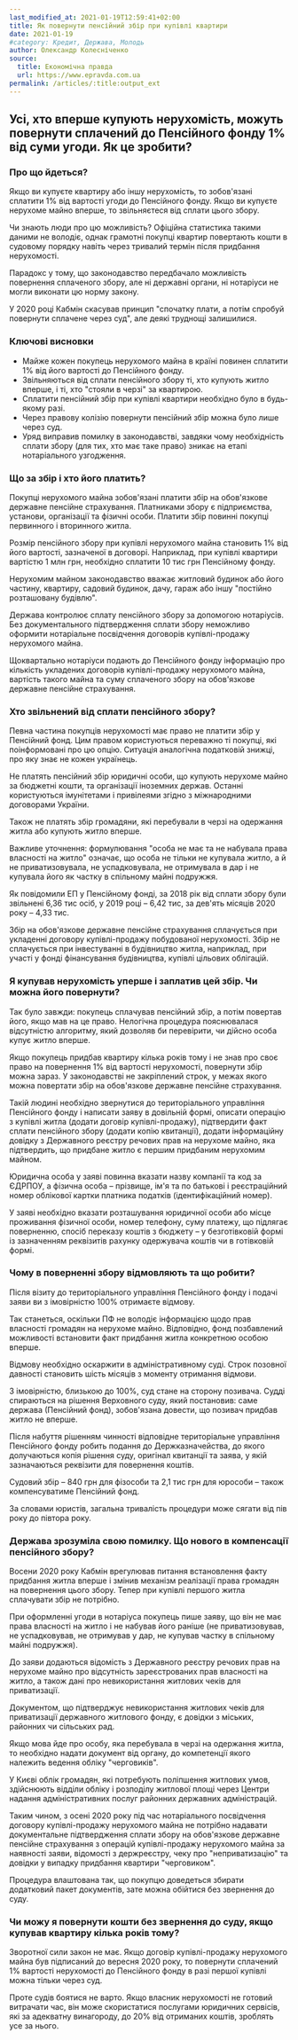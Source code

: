 ```yaml
---
last_modified_at: 2021-01-19T12:59:41+02:00
title: Як повернути пенсійний збір при купівлі квартири
date: 2021-01-19
#category: Кредит, Держава, Молодь
author: Олександр Колесніченко
source:
  title: Економічна правда
  url: https://www.epravda.com.ua
permalink: /articles/:title:output_ext
---
```


## Усі, хто вперше купують нерухомість, можуть повернути сплачений до Пенсійного фонду 1% від суми угоди. Як це зробити?

### Про що йдеться?

<div class="alert alert-info" role="alert">

Якщо ви купуєте квартиру або іншу нерухомість, то зобов'язані сплатити 1% від вартості угоди до Пенсійного фонду. Якщо ви купуєте нерухоме майно вперше, то звільняєтеся від сплати цього збору.

</div>

Чи знають люди про цю можливість? Офіційна статистика такими даними не володіє, однак грамотні покупці квартир повертають кошти в судовому порядку навіть через тривалий термін після придбання нерухомості.

Парадокс у тому, що законодавство передбачало можливість повернення сплаченого збору, але ні державні органи, ні нотаріуси не могли виконати цю норму закону.

У 2020 році Кабмін скасував принцип "спочатку плати, а потім спробуй повернути сплачене через суд", але деякі труднощі залишилися.

### Ключові висновки

* Майже кожен покупець нерухомого майна в країні повинен сплатити 1% від його вартості до Пенсійного фонду.
* Звільняються від сплати пенсійного збору ті, хто купують житло вперше, і ті, хто "стояли в черзі" за квартирою.
* Сплатити пенсійний збір при купівлі квартири необхідно було в будь-якому разі.
* Через правову колізію повернути пенсійний збір можна було лише через суд.
* Уряд виправив помилку в законодавстві, завдяки чому необхідність сплати збору (для тих, хто має таке право) зникає на етапі нотаріального узгодження.

### Що за збір і хто його платить?

Покупці нерухомого майна зобов'язані платити збір на обов'язкове державне пенсійне страхування. Платниками збору є підприємства, установи, організації та фізичні особи. Платити збір повинні покупці первинного і вторинного житла.

Розмір пенсійного збору при купівлі нерухомого майна становить 1% від його вартості, зазначеної в договорі. Наприклад, при купівлі квартири вартістю 1 млн грн, необхідно сплатити 10 тис грн Пенсійному фонду.

Нерухомим майном законодавство вважає житловий будинок або його частину, квартиру, садовий будинок, дачу, гараж або іншу "постійно розташовану будівлю".

Держава контролює сплату пенсійного збору за допомогою нотаріусів. Без документального підтвердження сплати збору неможливо оформити нотаріальне посвідчення договорів купівлі-продажу нерухомого майна.

Щоквартально нотаріуси подають до Пенсійного фонду інформацію про кількість укладених договорів купівлі-продажу нерухомого майна, вартість такого майна та суму сплаченого збору на обов'язкове державне пенсійне страхування.

### Хто звільнений від сплати пенсійного збору?

Певна частина покупців нерухомості має право не платити збір у Пенсійний фонд. Цим правом користуються переважно ті покупці, які поінформовані про цю опцію. Ситуація аналогічна податковій знижці, про яку знає не кожен українець.

Не платять пенсійний збір юридичні особи, що купують нерухоме майно за бюджетні кошти, та організації іноземних держав. Останні користуються імунітетами і привілеями згідно з міжнародними договорами України.

Також не платять збір громадяни, які перебували в черзі на одержання житла або купують житло вперше.

<div class="alert alert-info" role="alert">

Важливе уточнення: формулювання "особа не має та не набувала права власності на житло" означає, що особа не тільки не купувала житло, а й не приватизовувала, не успадковувала, не отримувала в дар і не купувала його як частку в спільному майні подружжя.

</div>

Як повідомили ЕП у Пенсійному фонді, за 2018 рік від сплати збору були звільнені 6,36 тис осіб, у 2019 році – 6,42 тис, за дев'ять місяців 2020 року – 4,33 тис.

<div class="alert alert-info" role="alert">

Збір на обов'язкове державне пенсійне страхування сплачується при укладенні договору купівлі-продажу побудованої нерухомості. Збір не сплачується при інвестуванні в будівництво житла, наприклад, при участі у фонді фінансування будівництва, купівлі цільових облігацій.

</div>

### Я купував нерухомість уперше і заплатив цей збір. Чи можна його повернути?

Так було завжди: покупець сплачував пенсійний збір, а потім повертав його, якщо мав на це право. Нелогічна процедура пояснювалася відсутністю алгоритму, який дозволяв би перевірити, чи дійсно особа купує житло вперше.

Якщо покупець придбав квартиру кілька років тому і не знав про своє право на повернення 1% від вартості нерухомості, повернути збір можна зараз. У законодавстві не закріплений строк, у межах якого можна повертати збір на обов'язкове державне пенсійне страхування.

Такій людині необхідно звернутися до територіального управління Пенсійного фонду і написати заяву в довільній формі, описати операцію з купівлі житла (додати договір купівлі-продажу), підтвердити факт сплати пенсійного збору (додати копію квитанції), додати інформаційну довідку з Державного реєстру речових прав на нерухоме майно, яка підтвердить, що придбане житло є першим придбаним нерухомим майном.

Юридична особа у заяві повинна вказати назву компанії та код за ЄДРПОУ, а фізична особа – прізвище, ім'я та по батькові і реєстраційний номер облікової картки платника податків (ідентифікаційний номер).

У заяві необхідно вказати розташування юридичної особи або місце проживання фізичної особи, номер телефону, суму платежу, що підлягає поверненню, спосіб переказу коштів з бюджету – у безготівковій формі із зазначенням реквізитів рахунку одержувача коштів чи в готівковій формі.

### Чому в поверненні збору відмовляють та що робити?

Після візиту до територіального управління Пенсійного фонду і подачі заяви ви з імовірністю 100% отримаєте відмову.

Так станеться, оскільки ПФ не володіє інформацією щодо прав власності громадян на нерухоме майно. Відповідно, фонд позбавлений можливості встановити факт придбання житла конкретною особою вперше.

Відмову необхідно оскаржити в адміністративному суді. Строк позовної давності становить шість місяців з моменту отримання відмови.

З імовірністю, близькою до 100%, суд стане на сторону позивача. Судді спираються на рішення Верховного суду, який постановив: саме держава (Пенсійний фонд), зобов'язана довести, що позивач придбав житло не вперше.

Після набуття рішенням чинності відповідне територіальне управління Пенсійного фонду робить подання до Держказначейства, до якого долучаються копія рішення суду, оригінал квитанції та заява, у якій зазначаються реквізити для повернення коштів.

Судовий збір – 840 грн для фізособи та 2,1 тис грн для юрособи – також компенсуватиме Пенсійний фонд.

За словами юристів, загальна тривалість процедури може сягати від пів року до півтора року.

### Держава зрозуміла свою помилку. Що нового в компенсації пенсійного збору?

Восени 2020 року Кабмін врегулював питання встановлення факту придбання житла вперше і змінив механізм реалізації права громадян на повернення цього збору. Тепер при купівлі першого житла сплачувати збір не потрібно.

При оформленні угоди в нотаріуса покупець пише заяву, що він не має права власності на житло і не набував його раніше (не приватизовував, не успадковував, не отримував у дар, не купував частку в спільному майні подружжя).

До заяви додаються відомість з Державного реєстру речових прав на нерухоме майно про відсутність зареєстрованих прав власності на житло, а також дані про невикористання житлових чеків для приватизації.

Документом, що підтверджує невикористання житлових чеків для приватизації державного житлового фонду, є довідки з міських, районних чи сільських рад.

Якщо мова йде про особу, яка перебувала в черзі на одержання житла, то необхідно надати документ від органу, до компетенції якого належить ведення обліку "черговиків".

У Києві облік громадян, які потребують поліпшення житлових умов, здійснюють відділи обліку і розподілу житлової площі через Центри надання адміністративних послуг районних державних адміністрацій.

<div class="alert alert-info" role="alert">

Таким чином, з осені 2020 року під час нотаріального посвідчення договору купівлі-продажу нерухомого майна не потрібно надавати документальне підтвердження сплати збору на обов'язкове державне пенсійне страхування з операцій купівлі-продажу нерухомого майна за наявності заяви, відомості з держреєстру, чеку про "неприватизацію" та довідки у випадку придбання квартири "черговиком".

</div>

Процедура влаштована так, що покупцю доведеться збирати додатковий пакет документів, зате можна обійтися без звернення до суду.

### Чи можу я повернути кошти без звернення до суду, якщо купував квартиру кілька років тому?

Зворотної сили закон не має. Якщо договір купівлі-продажу нерухомого майна був підписаний до вересня 2020 року, то повернути сплачений 1% вартості нерухомості до Пенсійного фонду в разі першої купівлі можна тільки через суд.

Проте судів боятися не варто. Якщо власник нерухомості не готовий витрачати час, він може скористатися послугами юридичних сервісів, які за адекватну винагороду, до 20% від отриманих коштів, зроблять усе за нього.
